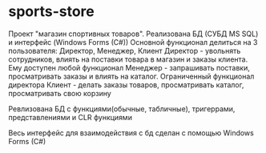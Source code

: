 # sports-store
Проект "магазин спортивных товаров". Реализована БД (СУБД MS SQL) и интерфейс (Windows Forms (C#))
Основной функционал делиться на 3 пользователя: Директор, Менеджер, Клиент
Директор - увольнять сотрудников, влиять на поставки товара в магазин и заказы клиента. Ему доступен любой функционал
Менеджер - запрашивать поставки, просматривать заказы и влиять на каталог. Ограниченный функционал директора
Клиент - делать заказы товаров, просматривать каталог, просматривать свою корзину

Ревлизована БД с функциями(обычные, табличные), тригеррами, представлениями и CLR функциями 

Весь интерфейс для взаимодействия с бд сделан с помощью Windows Forms (C#)
